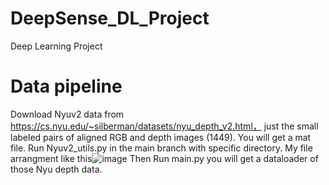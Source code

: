 # DeepSense_DL_Project
Deep Learning Project


# Data pipeline
Download Nyuv2 data from https://cs.nyu.edu/~silberman/datasets/nyu_depth_v2.html， just the small labeled pairs of aligned RGB and depth images (1449). You will get a mat file. Run Nyuv2_utils.py in the main branch with specific directory.
My file arrangment like this![image](https://user-images.githubusercontent.com/103913831/164450753-4bdd6d0b-2bb2-4e55-a8ee-1204c9fdf7bd.png)
Then Run main.py you will get a dataloader of those Nyu depth data.
